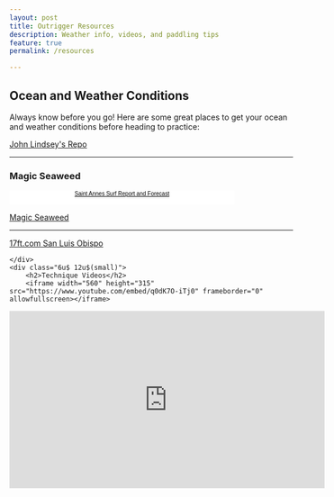 ```yaml
---
layout: post
title: Outrigger Resources
description: Weather info, videos, and paddling tips
feature: true
permalink: /resources

---
```



<div class="row">
	<div class="6u 12u$(small)">
		<h2>Ocean and Weather Conditions</h2>
		<p>Always know before you go! Here are some great places to get your ocean and weather conditions before heading to practice:</p>
<a href="http://www.tenera.com/weather/" class="button">John Lindsey's Repo</a>
<hr/>
		<h3>Magic Seaweed</h3>
		<!-- This code is issued by Magicseaweed.com under license 1490460048_69527 for the website  only subject to terms and conditions
and this message being kept intact as part of the code. If you are not the license holder add this content to your website by registering at 
Magicseaweed.com. All copyrights retained by Metcentral Ltd and any attempt to modify or redistribute this code is prohibited. 
Please contact us for more information if required. -->
<div style="width:400px;background:#fff"><script type="text/javascript" src="http://magicseaweed.com/syndicate/index.php?licenseKey=1490460048_69527"></script><p><div style="font-family:Arial, Helvetica, sans-serif;text-align:center;font-size:10px;color:#000;height:25px;"><a href="http://magicseaweed.com/Saint-Annes-Surf-Report/263/" style="color:#000;">Saint Annes Surf Report and Forecast</a></div></p></div>
<a href="http://magicseaweed.com/Saint-Annes-Surf-Report/263/" class="button">Magic Seaweed</a>
<hr/>
<a href="17ft.com San Luis Obispo](http://17ft.com/slo" class="button">17ft.com San Luis Obispo</a>

		
	</div>
	<div class="6u$ 12u$(small)">
		<h2>Technique Videos</h2>
    	<iframe width="560" height="315" src="https://www.youtube.com/embed/q0dK7O-iTj0" frameborder="0" allowfullscreen></iframe>

<iframe width="560" height="315" src="https://www.youtube.com/embed/arAJhcoQ_BY" frameborder="0" allowfullscreen></iframe>
	</div>
</div>
 

